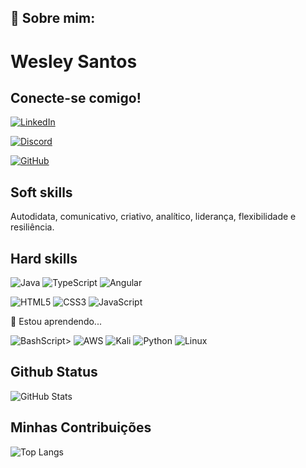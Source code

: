 ## 🚀 Sobre mim:
# Wesley Santos

## Conecte-se comigo!
[![LinkedIn](https://img.shields.io/badge/LinkedIn-0077B5?style=for-the-badge&logo=linkedin&logoColor=white)](https://www.linkedin.com/in/wesley-snts/)

[![Discord](https://img.shields.io/badge/Discord-7289DA?style=for-the-badge&logo=discord&logoColor=white)](https://discord.com/channels/@Diox#9050/)

[![GitHub](https://img.shields.io/badge/GitHub-100000?style=for-the-badge&logo=github&logoColor=white)](https://github.com/DioxSilver)



## Soft skills
Autodidata, comunicativo, criativo, analítico, liderança, flexibilidade e resiliência.

## Hard skills
![Java](https://img.shields.io/badge/java-%23ED8B00.svg?style=for-the-badge&logo=openjdk&logoColor=white)
![TypeScript](https://img.shields.io/badge/TypeScript-007ACC?style=for-the-badge&logo=typescript&logoColor=white)
![Angular](https://img.shields.io/badge/Angular-DD0031?style=for-the-badge&logo=angular&logoColor=white)

![HTML5](https://img.shields.io/badge/HTML5-E34F26?style=for-the-badge&logo=html5&logoColor=white)
![CSS3](https://img.shields.io/badge/CSS3-1572B6?style=for-the-badge&logo=css3&logoColor=white)
![JavaScript](https://img.shields.io/badge/JavaScript-F7DF1E?style=for-the-badge&logo=javascript&logoColor=black)

🧠 Estou aprendendo...

![BashScript](https://img.shields.io/badge/bash%20script-0101?style=flat&logo=gnubash&logoColor=%23FFFFFF&labelColor=%23000000)>
![AWS](https://img.shields.io/badge/AWS-000.svg?style=for-the-badge&logo=amazon-aws&logoColor=white)
![Kali](https://img.shields.io/badge/Kali-268BEE?style=for-the-badge&logo=kalilinux&logoColor=white)
![Python](https://img.shields.io/badge/python-3670A0?style=for-the-badge&logo=python&logoColor=ffdd54) 
![Linux](https://img.shields.io/badge/Linux-000?style=for-the-badge&logo=linux&logoColor=FCC624)
## Github Status
![GitHub Stats](https://github-readme-stats.vercel.app/api?username=DioxSilver&theme=transparent&bg_color=000&border_color=30A3DC&show_icons=true&icon_color=30A3DC&title_color=E94D5F&text_color=FFF)

## Minhas Contribuições 
![Top Langs](https://github-readme-stats-git-masterrstaa-rickstaa.vercel.app/api/top-langs/?username=DioxSilver&bg_color=000&border_color=30A3DC&title_color=E94D5F&text_color=FFF)